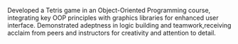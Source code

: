 Developed a Tetris game in an Object-Oriented
Programming course, integrating key OOP
principles with graphics libraries for enhanced user
interface. Demonstrated adeptness in logic building
and teamwork,receiving acclaim from peers and
instructors for creativity and attention to detail.
